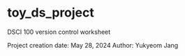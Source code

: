 # toy_ds_project
DSCI 100 version control worksheet

Project creation date: May 28, 2024
Author: Yukyeom Jang
